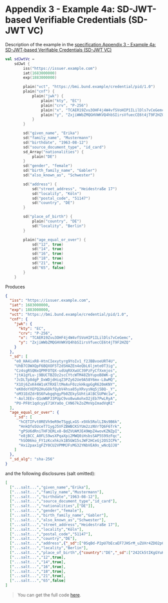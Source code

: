 <!--- TEST_NAME ExampleSdJwtVerifiableCredentials01Test --> 

# Appendix 3 - Example 4a: SD-JWT-based Verifiable Credentials (SD-JWT VC)

Description of the example in the [specification Appendix 3 - Example 4a: SD-JWT-based Verifiable Credentials (SD-JWT VC)](https://www.ietf.org/archive/id/draft-ietf-oauth-selective-disclosure-jwt-08.html#name-example-4a-sd-jwt-based-ver)

<!--- INCLUDE
import eu.europa.ec.eudi.sdjwt.*
-->

```kotlin
val sdJwtVc =
    sdJwt {
        iss("https://issuer.example.com")
        iat(1683000000)
        exp(1883000000)

        plain("vct", "https://bmi.bund.example/credential/pid/1.0")
        plain("cnf") {
            plain("jwk") {
                plain("kty", "EC")
                plain("crv", "P-256")
                plain("x", "TCAER19Zvu3OHF4j4W4vfSVoHIP1ILilDls7vCeGemc")
                plain("y", "ZxjiWWbZMQGHVWKVQ4hbSIirsVfuecCE6t4jT9F2HZQ")
            }
        }

        sd("given_name", "Erika")
        sd("family_name", "Mustermann")
        sd("birthdate", "1963-08-12")
        sd("source_document_type", "id_card")
        sd_Array("nationalities") {
            plain("DE")
        }
        sd("gender", "female")
        sd("birth_family_name", "Gabler")
        sd("also_known_as", "Schwester")

        sd("address") {
            sd("street_address", "Heidestraße 17")
            sd("locality", "Köln")
            sd("postal_code", "51147")
            sd("country", "DE")
        }

        sd("place_of_birth") {
            plain("country", "DE")
            sd("locality", "Berlin")
        }

        plain("age_equal_or_over") {
            sd("12", true)
            sd("14", true)
            sd("16", true)
            sd("18", true)
            sd("21", true)
            sd("65", false)
        }
    }
```

Produces

```json
{
  "iss": "https://issuer.example.com",
  "iat": 1683000000,
  "exp": 1883000000,
  "vct": "https://bmi.bund.example/credential/pid/1.0",
  "cnf": {
    "jwk": {
      "kty": "EC",
      "crv": "P-256",
      "x": "TCAER19Zvu3OHF4j4W4vfSVoHIP1ILilDls7vCeGemc",
      "y": "ZxjiWWbZMQGHVWKVQ4hbSIirsVfuecCE6t4jT9F2HZQ"
    }
  },
  "_sd": [
    "eO_HA4ixR8-HtnCIexytyrg9YoIv1_f2JBBvoeURT4U",
    "UhB7COWXQpF6BQXOF5T2dSHAZEn4eQbL6ljmte0T3ig",
    "Cz4sgRSQNxQPMFOTQX-udUqRXXwUC39PzFyCfXxmjos",
    "jtA1gYLu-j9BUCTBZOz2scCYtcWTM48ZbYupoB8WK-g",
    "JcDLTp8dgP_DxWDjdHiqZ3PZy62Ue9A58Y6mx-L8wMQ",
    "X1Oj6ZxK44W1sKTRXEltMeAvF0zzkHkqpGgR620mKNY",
    "eK0doYXEPQ2HuGOkfQybV4hsa85yXRvysNq5j5BQ-_Y",
    "oM31EdZdrBS6FwbgqhgyPb0ZEkySUhtiAlBCSUPWc1w",
    "-AolJEEv-Q1oWNPJ3PUpC9vo8wuAohxO2jEb7PwLRyA",
    "PU-PF8t1qdcyyE71KYaOo_CXN67kZoZMnVpImadVqRI"
  ],
  "age_equal_or_over": {
    "_sd": [
      "hCETIFvt0REVh9eR9eTSggLxGS-x9Xk5RolLINs9B6k",
      "HnkQfo5UceT71ygJ5VFZBWBCKSYUm2zzNVrTQ6F6Trk",
      "gPSU6dRniTHF3ERLx8-BdZVUAMJE49WpZ4wovKZNZpI",
      "e8jBCC_A0FLS9wsXPqaXpi2MWQ0iHsbsSAP5S99zFqc",
      "hSO06ko_FY1zKcxhkzk1B5GW15sJWF2HCeGj2OSICPk",
      "Hxi2pax1gFZY0CU2VPMMJFsMG32YNbVEA9s_wNcQJJ8"
    ]
  },
  "_sd_alg": "sha-256"
}
```

and the following disclosures (salt omitted):

```json 
[
  ["...salt...","given_name","Erika"],
  ["...salt...","family_name","Mustermann"],
  ["...salt...","birthdate","1963-08-12"],
  ["...salt...","source_document_type","id_card"],
  ["...salt...","nationalities",["DE"]],
  ["...salt...","gender","female"],
  ["...salt...","birth_family_name","Gabler"],
  ["...salt...","also_known_as","Schwester"],
  ["...salt...","street_address","Heidestraße 17"],
  ["...salt...","locality","Köln"],
  ["...salt...","postal_code","51147"],
  ["...salt...","country","DE"],
  ["...salt...","address",{"_sd":["0SqBd-P2pU7bEcaEF7JHSrM_uZUXr4ZDO2p0lEFpB30","PXDyvcQ3-3eeJLfYKWIbeO2Pm4dUjTVW9w0jC7zFyUw","6YonldXmAaSSIV7HpttlHqAtG71DN-dzLr7thT3xNr4","XWilRh55_L3EzKY0VeXa0FFJb5nuzknE2iBV_Zdhh4w"]}],
  ["...salt...","locality","Berlin"],
  ["...salt...","place_of_birth",{"country":"DE","_sd":["242Ck5tIKgGYuKojAtIt9sLnqrWsNr3Gnj1g2RPc3Vw"]}],
  ["...salt...","12",true],
  ["...salt...","14",true],
  ["...salt...","16",true],
  ["...salt...","18",true],
  ["...salt...","21",true],
  ["...salt...","65",false]
]
```

> You can get the full code [here](../../src/test/kotlin/eu/europa/ec/eudi/sdjwt/examples/ExampleSdJwtVerifiableCredentials01.kt).

<!--- TEST sdJwtVc.assertThat("Appendix 3 - Example 4a: SD-JWT VC", 21) -->
